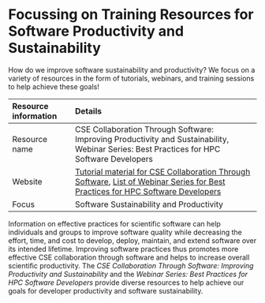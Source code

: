 #  Focussing on Training Resources for Software Productivity and Sustainability

How do we improve software sustainability and productivity? We focus on a variety of resources in the form of tutorials, webinars, and training sessions to help achieve these goals!


Resource information | Details 
:--- | :--- 
Resource name | CSE Collaboration Through Software: Improving Productivity and Sustainability, Webinar Series: Best Practices for HPC Software Developers
Website | [Tutorial material for CSE Collaboration Through Software](CseCollaborationThroughSoftwareImprovingProductivityAndSustainability.SIAM-CSE17.md), [List of Webinar Series for Best Practices for HPC Software Developers](BestPracticesForHPCSwDevelopersWebinarSeries.md)
Focus | Software Sustainability and Productivity

Information on effective practices for scientific software can help individuals and groups to improve software quality while decreasing the effort, time, and cost to develop, deploy, maintain, and extend software over its intended lifetime.  Improving software practices thus promotes more effective CSE collaboration through software and helps to increase overall scientific productivity. The *CSE Collaboration Through Software: Improving Productivity and Sustainability* and the *Webinar Series: Best Practices for HPC Software Developers* provide diverse resources to help achieve our goals for developer productivity and software sustainability.

<!---
Publish: no
Categories: planning, reliability, collaboration, performance, skills
Topics: [import from subresources]
Tags: [import from subresources]
Level: 2
Prerequisites: defaults
Aggregate: base
--->
